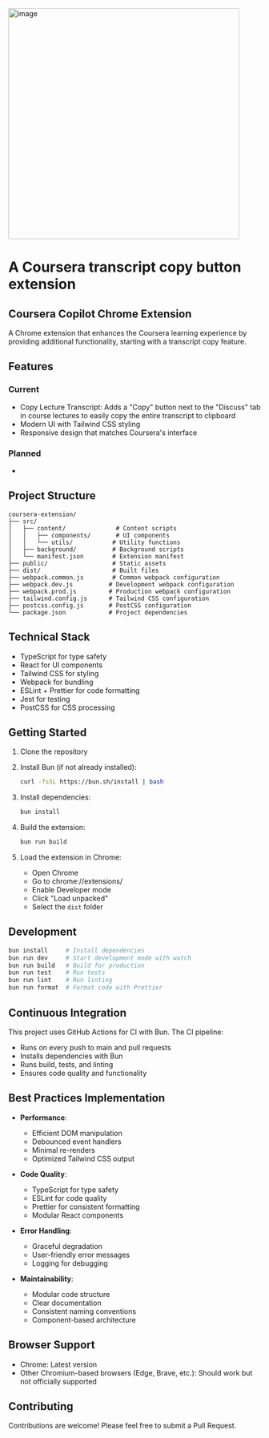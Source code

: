 <img width="461" alt="image" src="https://github.com/user-attachments/assets/8fea1d83-b701-4660-b170-4e4ea9508f7c">

# A Coursera transcript copy button extension

## Coursera Copilot Chrome Extension

A Chrome extension that enhances the Coursera learning experience by providing additional functionality, starting with a transcript copy feature.

## Features

### Current

- Copy Lecture Transcript: Adds a "Copy" button next to the "Discuss" tab in course lectures to easily copy the entire transcript to clipboard
- Modern UI with Tailwind CSS styling
- Responsive design that matches Coursera's interface

### Planned

-

## Project Structure

```tree
coursera-extension/
├── src/
│   ├── content/              # Content scripts
│   │   ├── components/       # UI components
│   │   └── utils/           # Utility functions
│   ├── background/          # Background scripts
│   └── manifest.json        # Extension manifest
├── public/                  # Static assets
├── dist/                    # Built files
├── webpack.common.js        # Common webpack configuration
├── webpack.dev.js          # Development webpack configuration
├── webpack.prod.js         # Production webpack configuration
├── tailwind.config.js      # Tailwind CSS configuration
├── postcss.config.js       # PostCSS configuration
└── package.json            # Project dependencies
```

## Technical Stack

- TypeScript for type safety
- React for UI components
- Tailwind CSS for styling
- Webpack for bundling
- ESLint + Prettier for code formatting
- Jest for testing
- PostCSS for CSS processing

## Getting Started

1. Clone the repository

2. Install Bun (if not already installed):

   ```bash
   curl -fsSL https://bun.sh/install | bash
   ```

3. Install dependencies:

   ```bash
   bun install
   ```

4. Build the extension:

   ```bash
   bun run build
   ```

5. Load the extension in Chrome:
   - Open Chrome
   - Go to chrome://extensions/
   - Enable Developer mode
   - Click "Load unpacked"
   - Select the `dist` folder

## Development

```bash
bun install     # Install dependencies
bun run dev     # Start development mode with watch
bun run build   # Build for production
bun run test    # Run tests
bun run lint    # Run linting
bun run format  # Format code with Prettier
```

## Continuous Integration

This project uses GitHub Actions for CI with Bun. The CI pipeline:

- Runs on every push to main and pull requests
- Installs dependencies with Bun
- Runs build, tests, and linting
- Ensures code quality and functionality

## Best Practices Implementation

- **Performance**:

  - Efficient DOM manipulation
  - Debounced event handlers
  - Minimal re-renders
  - Optimized Tailwind CSS output

- **Code Quality**:

  - TypeScript for type safety
  - ESLint for code quality
  - Prettier for consistent formatting
  - Modular React components

- **Error Handling**:

  - Graceful degradation
  - User-friendly error messages
  - Logging for debugging

- **Maintainability**:

  - Modular code structure
  - Clear documentation
  - Consistent naming conventions
  - Component-based architecture

## Browser Support

- Chrome: Latest version
- Other Chromium-based browsers (Edge, Brave, etc.): Should work but not officially supported

## Contributing

Contributions are welcome! Please feel free to submit a Pull Request.
